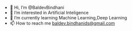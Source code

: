 - 👋 Hi, I’m @BaldevBindhani
- 👀 I’m interested in Artificial Inteligence 
- 🌱 I’m currently learning Machine Learning,Deep Learning
- 📫 How to reach me baldev.bindhanids@gmail.com

<!---
Baldev007/Baldev007 is a ✨ special ✨ repository because its `README.md` (this file) appears on your GitHub profile.
You can click the Preview link to take a look at your changes.
--->

